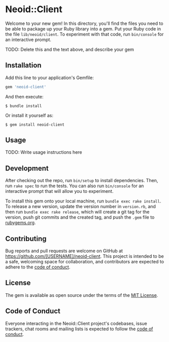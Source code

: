 # Neoid::Client

Welcome to your new gem! In this directory, you'll find the files you need to be able to package up your Ruby library into a gem. Put your Ruby code in the file `lib/neoid/client`. To experiment with that code, run `bin/console` for an interactive prompt.

TODO: Delete this and the text above, and describe your gem

## Installation

Add this line to your application's Gemfile:

```ruby
gem 'neoid-client'
```

And then execute:

    $ bundle install

Or install it yourself as:

    $ gem install neoid-client

## Usage

TODO: Write usage instructions here

## Development

After checking out the repo, run `bin/setup` to install dependencies. Then, run `rake spec` to run the tests. You can also run `bin/console` for an interactive prompt that will allow you to experiment.

To install this gem onto your local machine, run `bundle exec rake install`. To release a new version, update the version number in `version.rb`, and then run `bundle exec rake release`, which will create a git tag for the version, push git commits and the created tag, and push the `.gem` file to [rubygems.org](https://rubygems.org).

## Contributing

Bug reports and pull requests are welcome on GitHub at https://github.com/[USERNAME]/neoid-client. This project is intended to be a safe, welcoming space for collaboration, and contributors are expected to adhere to the [code of conduct](https://github.com/[USERNAME]/neoid-client/blob/master/CODE_OF_CONDUCT.md).

## License

The gem is available as open source under the terms of the [MIT License](https://opensource.org/licenses/MIT).

## Code of Conduct

Everyone interacting in the Neoid::Client project's codebases, issue trackers, chat rooms and mailing lists is expected to follow the [code of conduct](https://github.com/[USERNAME]/neoid-client/blob/master/CODE_OF_CONDUCT.md).
